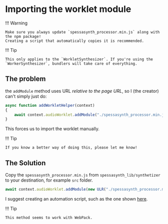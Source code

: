 # Importing the worklet module

!!! Warning

    Make sure you always update `spessasynth_processor.min.js` along with the npm package!
    Creating a script that automatically copies it is recommended.
    

!!! Tip

    This only applies to the `WorkletSynthesizer`. If you're using the `WorkerSynthesizer`, bundlers will take care of everything.

## The problem

the `addModule` method uses URL _relative to the page URL_, so I (the creator) can't simply just do:

```ts
async function addWorkletHelper(context)
{
    await context.audioWorklet.addModule("./spessasynth_processor.min.js")
}
```
This forces us to import the worklet manually.

!!! Tip

    If you know a better way of doing this, please let me know!

## The Solution

Copy the `spessasynth_processor.min.js` from `spessasynth_lib/synthetizer` to your destination, for example `src` folder.

```ts
await context.audioWorklet.addModule(new ULR("./spessasynth_processor.min.js", import.meta.url));
```

I suggest creating an automation script, such as the one shown [here](../extra/working-with-browsers.md#automation).

!!! Tip

    This method seems to work with WebPack.
